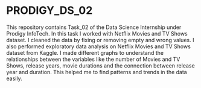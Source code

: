 # PRODIGY_DS_02
This repository contains Task_02 of the Data Science Internship under Prodigy InfoTech. In this task I worked with Netflix Movies and TV Shows dataset. I cleaned the data by fixing or removing empty and wrong values. I also performed exploratory data analysis on Netflix Movies and TV Shows dataset from Kaggle. I made different graphs to understand the relationships between the variables like the number of Movies and TV Shows, release years, movie durations and the connection between release year and duration. This helped me to find patterns and trends in the data easily.

